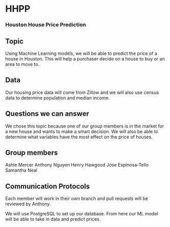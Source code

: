 # HHPP

### Houston House Price Prediction

## Topic

Using Machine Learning models, we will be able to predict the price of a house in Houston. This will help a purchaser decide on a house to buy or an area to move to.

## Data

Our housing price data will come from Zillow and we will also use census data to determine population and median income.

## Questions we can answer

We chose this topic because one of our group members is in the market for a new house and wants to make a smart decision.
We will also be able to determine what variables have the most effect on the price of houses.

## Group members

Ashle Mercer
Anthony Nguyen
Henry Hawgood
Jose Espinosa-Tello
Samantha Neal

## Communication Protocols

Each member will work in their own branch and pull requests will be reviewed by Anthony.

We will use PostgreSQL to set up our database. From here our ML model will be able to take in data and predict prices.








